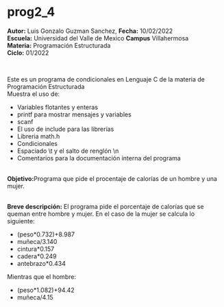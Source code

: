 # prog2_4
<p><b>Autor:</b> Luis Gonzalo Guzman Sanchez, <b>Fecha:</b> 10/02/2022 <br>
<b>Escuela:</b> Universidad del Valle de Mexico <b>Campus</b> Villahermosa <br>
<b>Materia:</b> Programación Estructurada <br>
<b>Ciclo:</b> 01/2022</p>
<br>
<p>Este es un programa de condicionales en Lenguaje C de la materia de Programación Estructurada<br>
Muestra el uso de:
  <ul>
    <li>Variables flotantes y enteras</li>
    <li>printf para mostrar mensajes y variables</li>
    <li>scanf</li>
    <li>El uso de include para las librerías</li>
    <li>Libreria math.h</li>
    <li>Condicionales</li>
    <li>Espaciado \t y el salto de renglón \n</li>
    <li>Comentarios para la documentación interna del programa</li>
    </ul>
    </p>
<br>
<b>Objetivo:</b>Programa que pide el procentaje de calorías de un hombre y una mujer.
<br>
<br>
<p><b>Breve descripción:</b> 
El programa pide el porcentaje de calorías que se queman entre hombre y mujer. En el caso de la mujer se calcula lo siguiente:
<ul>
	<li>(peso*0.732)+8.987</li>
	<li>muñeca/3.140</li>
	<li> cintura*0.157
	<li>cadera*0.249</li>
	<li>antebrazo*0.434</li>
</ul>
Mientras que el hombre:
<ul>
	<li>(peso*1.082)+94.42</li>
	<li>muñeca/4.15</li>
</ul>
</p>
